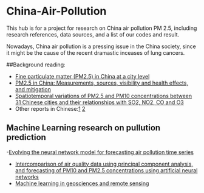 # China-Air-Pollution
This hub is for a project for research on China air pollution PM 2.5, including research references, data sources, and a list of our codes and result. 

Nowadays, China air pollution is a pressing issue in the China society, since it might be the cause of the recent dramastic inceases of lung cancers.

##Background reading:
- [Fine particulate matter (PM2.5) in China at a city level](http://www.nature.com/articles/srep14884)
- [PM2.5 in China: Measurements, sources, visibility and health effects, and mitigation](http://www.sciencedirect.com/science/article/pii/S1674200113002228)
- [Spatiotemporal variations of PM2.5 and PM10 concentrations between 31 Chinese cities and their relationships with SO2, NO2, CO and O3](https://www.researchgate.net/profile/Bin_Zhao/publication/275257816_Spatiotemporal_variations_of_PM25_and_PM10_concentrations_between_31_Chinese_cities_and_their_relationships_with_SO2_NO2_CO_and_O3/links/554086f30cf2736761c27c70.pdf)
- Other reports in Chinese:[1](http://www.sescn.org.cn/zyxx/2015dxsjmgs/sdj/C04.pdf) [2](https://www.google.com/url?sa=t&rct=j&q=&esrc=s&source=web&cd=1&cad=rja&uact=8&ved=0ahUKEwjQjMCw7a3MAhVC3mMKHTAGBiMQFggcMAA&url=http%3A%2F%2Fmanu36.magtech.com.cn%2FJweb_zghjkx%2FCN%2Farticle%2FdownloadArticleFile.do%3FattachType%3DPDF%26id%3D14294&usg=AFQjCNHpNgg7ZM9_cyHokQATSYgWKXhvSw&sig2=geHoF0Fy4G_h9hKag5GrZQ&bvm=bv.120853415,d.cGc)

## Machine Learning research on pullution prediction
-[Evolving the neural network model for forecasting air pollution time series](http://www.sciencedirect.com/science/article/pii/S0952197604000119)
- [Intercomparison of air quality data using principal component analysis, and forecasting of PM10 and PM2.5 concentrations using artificial neural networks](http://www.sciencedirect.com/science/article/pii/S0048969711000052)
- [Machine learning in geosciences and remote sensing](http://www.sciencedirect.com/science/article/pii/S1674987115000821)


